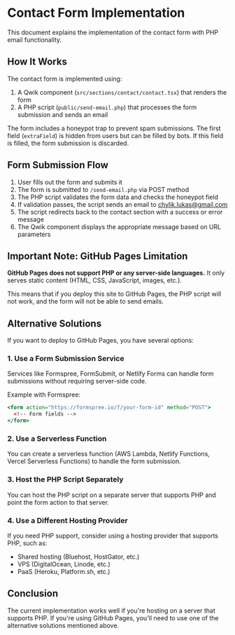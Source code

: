 # Contact Form Implementation

This document explains the implementation of the contact form with PHP email functionality.

## How It Works

The contact form is implemented using:

1. A Qwik component (`src/sections/contact/contact.tsx`) that renders the form
2. A PHP script (`public/send-email.php`) that processes the form submission and sends an email

The form includes a honeypot trap to prevent spam submissions. The first field (`extraField`) is hidden from users but can be filled by bots. If this field is filled, the form submission is discarded.

## Form Submission Flow

1. User fills out the form and submits it
2. The form is submitted to `/send-email.php` via POST method
3. The PHP script validates the form data and checks the honeypot field
4. If validation passes, the script sends an email to chylik.lukas@gmail.com
5. The script redirects back to the contact section with a success or error message
6. The Qwik component displays the appropriate message based on URL parameters

## Important Note: GitHub Pages Limitation

**GitHub Pages does not support PHP or any server-side languages.** It only serves static content (HTML, CSS, JavaScript, images, etc.).

This means that if you deploy this site to GitHub Pages, the PHP script will not work, and the form will not be able to send emails.

## Alternative Solutions

If you want to deploy to GitHub Pages, you have several options:

### 1. Use a Form Submission Service

Services like Formspree, FormSubmit, or Netlify Forms can handle form submissions without requiring server-side code.

Example with Formspree:

```jsx
<form action="https://formspree.io/f/your-form-id" method="POST">
  <!-- Form fields -->
</form>
```

### 2. Use a Serverless Function

You can create a serverless function (AWS Lambda, Netlify Functions, Vercel Serverless Functions) to handle the form submission.

### 3. Host the PHP Script Separately

You can host the PHP script on a separate server that supports PHP and point the form action to that server.

### 4. Use a Different Hosting Provider

If you need PHP support, consider using a hosting provider that supports PHP, such as:

- Shared hosting (Bluehost, HostGator, etc.)
- VPS (DigitalOcean, Linode, etc.)
- PaaS (Heroku, Platform.sh, etc.)

## Conclusion

The current implementation works well if you're hosting on a server that supports PHP. If you're using GitHub Pages, you'll need to use one of the alternative solutions mentioned above.
